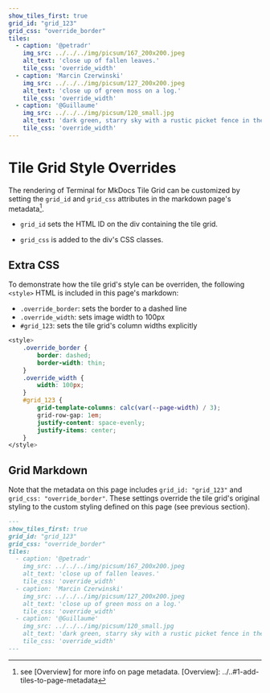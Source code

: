```yaml
---
show_tiles_first: true
grid_id: "grid_123"
grid_css: "override_border"
tiles:
  - caption: '@petradr'
    img_src: ../../../img/picsum/167_200x200.jpeg
    alt_text: 'close up of fallen leaves.'
    tile_css: 'override_width'
  - caption: 'Marcin Czerwinski'
    img_src: ../../../img/picsum/127_200x200.jpeg
    alt_text: 'close up of green moss on a log.'
    tile_css: 'override_width'
  - caption: '@Guillaume'
    img_src: ../../../img/picsum/120_small.jpg
    alt_text: 'dark green, starry sky with a rustic picket fence in the foreground.'
    tile_css: 'override_width'
---
```


<style> 
    .override_border { 
        border: dashed;
        border-width: thin;
    }
    .override_width {
        width: 100px;
    }
    #grid_123 {
        grid-template-columns: 200px;
        grid-row-gap: 1em;
        justify-content: space-evenly;
        justify-items: center;
    }
</style>

# Tile Grid Style Overrides

The rendering of Terminal for MkDocs Tile Grid can be customized by setting the `grid_id` and `grid_css` attributes in the markdown page's metadata[^1].  

- `grid_id` sets the HTML ID on the div containing the tile grid.  

- `grid_css` is added to the div's CSS classes.  

[^1]: see [Overview] for more info on page metadata.
[Overview]: ../..#1-add-tiles-to-page-metadata

## Extra CSS
To demonstrate how the tile grid's style can be overriden, the following `<style>` HTML is included in this page's markdown:

- `.override_border`: sets the border to a dashed line
- `.override_width`: sets image width to 100px  
- `#grid_123`: sets the tile grid's column widths explicitly  


```css
<style> 
    .override_border { 
        border: dashed;
        border-width: thin;
    }
    .override_width {
        width: 100px;
    }
    #grid_123 {
        grid-template-columns: calc(var(--page-width) / 3);
        grid-row-gap: 1em;
        justify-content: space-evenly;
        justify-items: center;
    }
</style>
```

## Grid Markdown
Note that the metadata on this page includes `grid_id: "grid_123"` and `grid_css: "override_border"`.  These settings override the tile grid's original styling to the custom styling defined on this page (see previous section).

```markdown
---
show_tiles_first: true
grid_id: "grid_123"
grid_css: "override_border"
tiles:
  - caption: '@petradr'
    img_src: ../../../img/picsum/167_200x200.jpeg
    alt_text: 'close up of fallen leaves.'
    tile_css: 'override_width'
  - caption: 'Marcin Czerwinski'
    img_src: ../../../img/picsum/127_200x200.jpeg
    alt_text: 'close up of green moss on a log.'
    tile_css: 'override_width'
  - caption: '@Guillaume'
    img_src: ../../../img/picsum/120_small.jpg
    alt_text: 'dark green, starry sky with a rustic picket fence in the foreground.'
    tile_css: 'override_width'
---
```